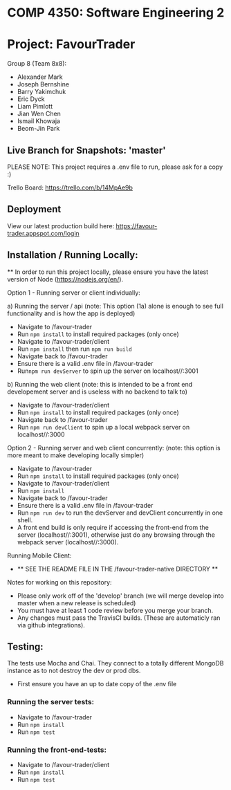 # COMP 4350: Software Engineering 2
# Project: FavourTrader

Group 8 (Team 8x8):
- Alexander Mark
- Joseph Bernshine
- Barry Yakimchuk
- Eric Dyck
- Liam Pimlott
- Jian Wen Chen
- Ismail Khowaja
- Beom-Jin Park

## Live Branch for Snapshots: 'master'

PLEASE NOTE: This project requires a .env file to run, please ask for a copy :)

Trello Board: https://trello.com/b/14MpAe9b

## Deployment

View our latest production build here: https://favour-trader.appspot.com/login

## Installation / Running Locally:
** In order to run this project locally, please ensure you have the latest version of Node (https://nodejs.org/en/).

Option 1 - Running server or client individually:

a) Running the server / api (note: This option (1a) alone is enough to see full functionality and is how the app is deployed)
- Navigate to /favour-trader
- Run `npm install` to install required packages (only once)
- Navigate to /favour-trader/client
- Run `npm install` then run `npm run build`
- Navigate back to /favour-trader
- Ensure there is a valid .env file in /favour-trader
- Run`npm run devServer` to spin up the server on localhost//:3001

b) Running the web client (note: this is intended to be a front end developement server and is useless with no backend to talk to)
- Navigate to /favour-trader/client
- Run `npm install` to install required packages (only once)
- Navigate back to /favour-trader
- Run `npm run devClient` to spin up a local webpack server on localhost//:3000

Option 2 - Running server and web client concurrently: (note: this option is more meant to make developing locally simpler)
- Navigate to /favour-trader
- Run `npm install` to install required packages (only once)
- Navigate to /favour-trader/client
- Run `npm install`
- Navigate back to /favour-trader
- Ensure there is a valid .env file in /favour-trader
- Run `npm run dev` to run the devServer and devClient concurrently in one shell.
- A front end build is only require if accessing the front-end from the server (localhost//:3001), otherwise just do any browsing through the webpack server (localhost//:3000).

Running Mobile Client:
- ** SEE THE README FILE IN THE /favour-trader-native DIRECTORY **

Notes for working on this repository:
- Please only work off of the 'develop' branch (we will merge develop into master when a new release is scheduled)
- You must have at least 1 code review before you merge your branch.
- Any changes must pass the TravisCI builds. (These are automaticly ran via github integrations).

## Testing:

The tests use Mocha and Chai. They connect to a totally different MongoDB instance as to not destroy the dev or prod dbs.
- First ensure you have an up to date copy of the .env file
### Running the server tests:
- Navigate to /favour-trader
- Run `npm install`
- Run `npm test`
### Running the front-end-tests:
- Navigate to /favour-trader/client
- Run `npm install`
- Run `npm test`

